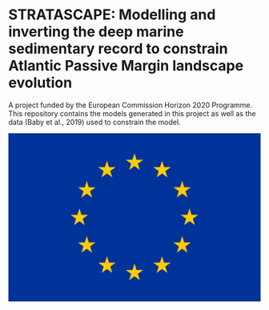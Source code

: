 # STRATASCAPE: Modelling and inverting the deep marine sedimentary record to constrain Atlantic Passive Margin landscape evolution

A project funded by the European Commission Horizon 2020 Programme. This repository contains the models generated in this project as well as the data (Baby et al., 2019) used to constrain the model.

![plot](./flag_yellow_high.jpg)
